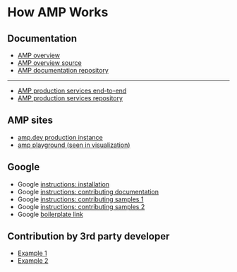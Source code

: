 # How AMP Works

## Documentation
- [AMP overview](https://amp.dev/about/how-amp-works/)
- [AMP overview source](https://github.com/ampproject/amp.dev/blob/future/pages/content/amp-dev/about/how-amp-works.html)
- [AMP documentation repository](https://github.com/ampproject/amp.dev/)

***

- [AMP production services end-to-end](https://github.com/ampproject/amphtml/blob/main/docs/getting-started-e2e.md)
- [AMP production services repository](https://github.com/ampproject/amphtml/)

## AMP sites
- [amp.dev production instance](https://amp.dev/about/websites/)
- [amp playground \(seen in visualization\)](https://playground.amp.dev/)

## Google
- Google [instructions: installation](https://github.com/ampproject/amp.dev)
- Google [instructions: contributing documentation](https://github.com/ampproject/amp.dev/blob/future/contributing/documentation.md)
- Google [instructions: contributing samples 1](
https://github.com/ampproject/amp.dev/blob/future/contributing/samples.md)
- Google [instructions: contributing samples 2](https://gist.github.com/sebastianbenz/45d3dae499f35dedb65e01546356ff7a)
- Google [boilerplate link](https://github.com/ampproject/amp.dev/blob/future/boilerplate/templates/index.html)

## Contribution by 3rd party developer
- [Example 1](https://github.com/ampproject/amp.dev/pull/6013)
- [Example 2](https://github.com/ampproject/amp.dev/blob/future/examples/source/visual-effects/CSS_animation_in_email.html)
